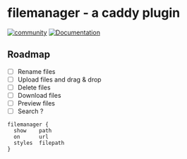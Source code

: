# filemanager - a caddy plugin

[![community](https://img.shields.io/badge/community-forum-ff69b4.svg?style=flat-square)](https://forum.caddyserver.com)
[![Documentation](https://img.shields.io/badge/godoc-reference-blue.svg?style=flat-square)](http://godoc.org/github.com/hacdias/caddy-filemanager)

## Roadmap

+ [ ] Rename files
+ [ ] Upload files and drag & drop
+ [ ] Delete files
+ [ ] Download files
+ [ ] Preview files
+ [ ] Search ?

```
filemanager {
  show    path
  on      url
  styles  filepath
}
```
